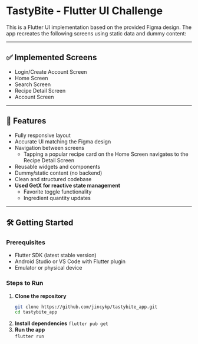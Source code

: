 #  TastyBite - Flutter UI Challenge

This is a Flutter UI implementation based on the provided Figma design. The app recreates the following screens using static data and dummy content:

---

## ✅ Implemented Screens

- Login/Create Account Screen  
- Home Screen  
- Search Screen  
- Recipe Detail Screen  
- Account Screen  

---

## 📱 Features

- Fully responsive layout  
- Accurate UI matching the Figma design  
- Navigation between screens  
  - Tapping a popular recipe card on the Home Screen navigates to the Recipe Detail Screen  
- Reusable widgets and components  
- Dummy/static content (no backend)  
- Clean and structured codebase  
- **Used GetX for reactive state management**  
  - Favorite toggle functionality  
  - Ingredient quantity updates  

---

## 🛠️ Getting Started

### Prerequisites

- Flutter SDK (latest stable version)  
- Android Studio or VS Code with Flutter plugin  
- Emulator or physical device

### Steps to Run

1. **Clone the repository**  
   ```bash
   git clone https://github.com/jincykp/tastybite_app.git
   cd tastybite_app
2. **Install dependencies**
  `flutter pub get`
3. **Run the app**  
   `flutter run`